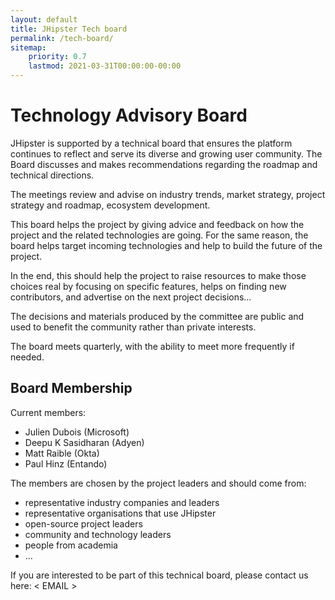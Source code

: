 ```yaml
---
layout: default
title: JHipster Tech board
permalink: /tech-board/
sitemap:
    priority: 0.7
    lastmod: 2021-03-31T00:00:00-00:00
---
```


# Technology Advisory Board

JHipster is supported by a technical board that ensures the platform continues to reflect and serve its diverse and growing user community. 
The Board discusses and makes recommendations regarding the roadmap and technical directions.

The meetings review and advise on industry trends, market strategy, project strategy and roadmap, ecosystem development.

This board helps the project by giving advice and feedback on how the project and the related technologies are going.
For the same reason, the board helps target incoming technologies and help to build the future of the project.

In the end, this should help the project to raise resources to make those choices real by focusing on specific features, helps on finding new contributors, and advertise on the next project decisions…

The decisions and materials produced by the committee are public and used to benefit the community rather than private interests.

The board meets quarterly, with the ability to meet more frequently if needed.

## Board Membership

Current members:
* Julien Dubois (Microsoft)
* Deepu K Sasidharan (Adyen)
* Matt Raible (Okta)
* Paul Hinz (Entando)


The members are chosen by the project leaders and should come from:
* representative industry companies and leaders
* representative organisations that use JHipster
* open-source project leaders
* community and technology leaders
* people from academia
* ...

If you are interested to be part of this technical board, please contact us here: < EMAIL >
